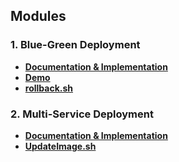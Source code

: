 ## Modules

### 1. Blue-Green Deployment
- **[Documentation & Implementation](./blue-green/README.md)**
- **[Demo](./docs/blue-green-demo.md)**
- **[rollback.sh](./scripts/rollback.sh)**

### 2. Multi-Service Deployment

- **[Documentation & Implementation](./multi-service/README.md)**
- **[UpdateImage.sh](./scripts/updateImage.sh)**
